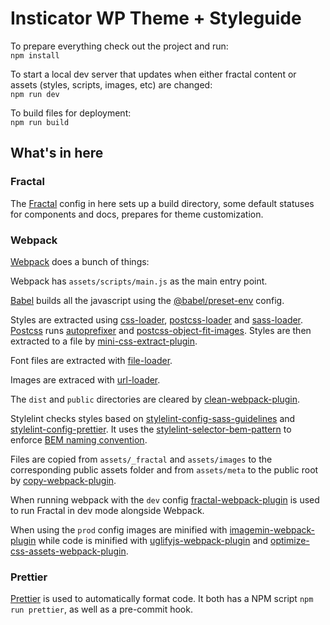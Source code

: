 # Insticator WP Theme + Styleguide

To prepare everything check out the project and run:<br>
`npm install`

To start a local dev server that updates when either fractal content or assets (styles, scripts, images, etc) are changed:<br>
`npm run dev`

To build files for deployment:<br>
`npm run build`

## What's in here

### Fractal

The [Fractal](https://fractal.build/) config in here sets up a build directory, some default statuses for components and docs, prepares for theme customization.

### Webpack

[Webpack](https://webpack.js.org/) does a bunch of things:

Webpack has `assets/scripts/main.js` as the main entry point.

[Babel](https://babeljs.io/) builds all the javascript using the [@babel/preset-env](https://babeljs.io/docs/en/babel-preset-env) config.

Styles are extracted using [css-loader](https://github.com/webpack-contrib/css-loader), [postcss-loader](https://github.com/postcss/postcss-loader) and [sass-loader](https://github.com/webpack-contrib/sass-loader). [Postcss](https://postcss.org/) runs [autoprefixer](https://github.com/postcss/autoprefixer) and [postcss-object-fit-images](https://github.com/ronik-design/postcss-object-fit-images). Styles are then extracted to a file by [mini-css-extract-plugin](https://github.com/webpack-contrib/mini-css-extract-plugin).

Font files are extracted with [file-loader](https://github.com/webpack-contrib/file-loader).

Images are extraced with [url-loader](https://github.com/webpack-contrib/url-loader).

The `dist` and `public` directories are cleared by [clean-webpack-plugin](https://github.com/johnagan/clean-webpack-plugin).

Stylelint checks styles based on [stylelint-config-sass-guidelines](https://github.com/bjankord/stylelint-config-sass-guidelines) and [stylelint-config-prettier](https://github.com/prettier/stylelint-config-prettier). It uses the [stylelint-selector-bem-pattern](https://github.com/simonsmith/stylelint-selector-bem-pattern) to enforce [BEM naming convention](https://en.bem.info/methodology/naming-convention/).

Files are copied from `assets/_fractal` and `assets/images` to the corresponding public assets folder and from `assets/meta` to the public root by [copy-webpack-plugin](https://github.com/webpack-contrib/copy-webpack-plugin).

When running webpack with the `dev` config [fractal-webpack-plugin](https://github.com/adamlindqvist/fractal-webpack-plugin) is used to run Fractal in dev mode alongside Webpack.

When using the `prod` config images are minified with [imagemin-webpack-plugin](https://github.com/Klathmon/imagemin-webpack-plugin) while code is minified with [uglifyjs-webpack-plugin](https://github.com/webpack-contrib/uglifyjs-webpack-plugin) and [optimize-css-assets-webpack-plugin](https://github.com/NMFR/optimize-css-assets-webpack-plugin).

### Prettier

[Prettier](https://prettier.io/) is used to automatically format code. It both has a NPM script `npm run prettier`, as well as a pre-commit hook.
